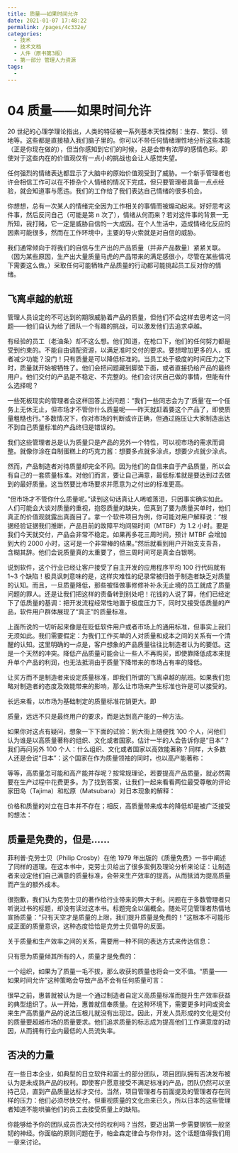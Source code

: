 ```yaml
---
title: 质量——如果时间允许
date: 2021-01-07 17:48:22
permalink: /pages/4c332e/
categories:
  - 技术
  - 技术文档
  - 人件（原书第3版）
  - 第一部分 管理人力资源
tags:
  - 
---
```

# 04 质量——如果时间允许

20 世纪的心理学理论指出，人类的特征被一系列基本天性控制：生存、繁衍、领地等。这些都是直接植入我们脑子里的。你可以不带任何情绪理性地分析这些本能（正是你现在做的），但当你感知到它们的时候，总是会带有浓厚的感情色彩。即使对于这些内在的价值观仅有一点小的挑战也会让人感觉失望。

任何强烈的情绪表达都显示了大脑中的原始价值观受到了威胁。一个新手管理者也许会相信工作可以在不掺杂个人情绪的情况下完成，但只要管理者具备一点点经验，就会知道事与愿违。我们的工作给了我们表达自己情绪的很多机会。

你想想，总有一次某人的情绪完全因为工作相关的事情而被煽动起来。好好思考这件事，然后反问自己（可能是第 n 次了），情绪从何而来？若对这件事的背景一无所知，我打赌，它一定是威胁自信的一大成因。在个人生活中，造成情绪化反应的因素可能很多，然而在工作环境中，主要的导火索就是对自信的威胁。

我们通常倾向于将我们的自信与生产出的产品质量（并非产品数量）紧紧关联。（因为某些原因，生产出大量质量马虎的产品带来的满足感很小，尽管在某些情况下需要这么做。）采取任何可能牺牲产品质量的行动都可能挑起员工反对你的情绪。

## 飞离卓越的航班

管理人员设定的不可达到的期限威胁着产品的质量，但他们不会这样去思考这一问题——他们自认为给了团队一个有趣的挑战，可以激发他们去追求卓越。

有经验的员工（老油条）却不这么想。他们知道，在枪口下，他们的任何努力都是受到约束的。不能自由调配资源，以满足准时交付的要求。要想增加更多的人，或者减少功能？没门！只有质量是可以降低标准的。当员工处于极度的时间压力之下时，质量就开始被牺牲了。他们会把问题藏到脚垫下面，或者直接扔给产品的最终用户。他们交付的产品是不稳定、不完整的。他们会讨厌自己做的事情，但能有什么选择呢？

一些死板现实的管理者会这样回答上述问题：“我们一些同志会为了‘质量’在一个任务上无休无止，但市场才不管你什么质量呢——昨天就赶着要这个产品了，即使质量粗糙也行。”多数情况下，你对市场的判断或许正确，但通过施压让大家制造出达不到自己质量标准的产品终归是错误的。

我们这些管理者总是认为质量只是产品的另外一个特性，可以视市场的需求而调整。就像你涂在自制蛋糕上的巧克力酱：想要多点就多涂点，想要少点就少涂点。

然而，产品制造者对待质量却完全不同。因为他们的自信来自于产品质量，所以会有自己的一套质量标准。对他们而言，要让自己满意，最低标准就是要达到过去做到的最好质量。这当然要比市场要求并愿意为之付出的标准更高。

“但市场才不管你什么质量呢。”读到这句话真让人唏嘘落泪，只因事实确实如此。人们可能会大谈对质量的重视，抱怨质量的缺失，但真到了要为质量买单时，他们真正的价值观就露出真面目了。拿一个软件项目为例，你可能对用户解释说：“根据经验证据我们推断，产品目前的故障平均间隔时间（MTBF）为 1.2 小时。要是我们今天就交付，产品会非常不稳定。如果再多花三周时间，预计 MTBF 会增加到大约 2000 小时，这可是一个非常棒的结果。”然后就看到用户开始支支吾吾，含糊其辞。他们会说质量真的太重要了，但三周时间可是真金白银啊。

说到软件，这个行业已经让客户接受了自主开发的应用程序平均 100 行代码就有 1~3 个缺陷！极具讽刺意味的是，这样灾难性的纪录常被归咎于制造者缺乏对质量的认知。而且，一旦质量降低，那些被怪做事修修补补永无止境的员工就成了质量问题的罪人。还是让我们把这样的责备转到别处吧！花钱的人说了算，他们已经定下了低质量的基调：把开发流程经常性地置于极度压力下，同时又接受低质量的产品，软件用户群体展现了“真正”的质量标准。

上面所说的一切听起来像是在贬低软件用户或者市场上的通用标准，但事实上我们无须如此。我们需要假定：为我们工作买单的人对质量和成本之间的关系有一个清醒的认知。这里明确的一点是，客户想象的产品质量往往比制造者认为的要低。这是一个天然的冲突。降低产品质量可能会让一些人不再购买，即使靠降低成本来提升单个产品的利润，也无法抵消由于质量下降带来的市场占有率的降低。

让买方而不是制造者来设定质量标准，即我们所谓的飞离卓越的航班。如果我们忽略对制造者的态度及效能带来的影响，那么让市场来产生标准也许是可以接受的。

长远来看，以市场为基础制定的质量标准花销更大。即

质量，远远不只是最终用户的要求，而是达到高产能的一种方法。

如果你对这点有疑问，想象一下下面的试验：到大街上随便找 100 个人，问他们认为谁是以高质量著称的组织、文化或者国家。估计一半的人会告诉你是“日本”？我们再问另外 100 个人：什么组织、文化或者国家以高效能著称？同样，大多数人还是会说“日本”：这个国家在作为质量领袖的同时，也以高产能著称：

等等，高质量怎可能和高产能并存呢？按常规理论，若要提高产品质量，就必然需要在生产过程中花费更多。为了找到答案，让我们一起来看看两位最受尊敬的评论家田岛（Tajima）和松原（Matsubara）对日本现象的解释：

价格和质量的对立在日本并不存在；相反，高质量带来成本的降低却是被广泛接受的想法：

## 质量是免费的，但是……

菲利普·克劳士贝（Philip Crosby）在他 1979 年出版的《质量免费》一书中阐述了同样的道理。在这本书中，克劳士贝给出了很多案例及理论分析来论证：让制造者来设定他们自己满意的质量标准，会带来生产效率的提高，从而抵消为提高质量而产生的额外成本。

很抱歉，我们认为克劳士贝的著作给行业带来的弊大于利。问题在于多数管理者只听说过书的标题，却没有读过这本书。标题完全以偏概全。随处可见管理者热情地宣扬质量：“只有天空才是质量的上限，我们提升质量是免费的！”这根本不可能形成正面的质量意识，这种态度恰恰是克劳士贝倡导的反面。

关于质量和生产效率之间的关系，需要用一种不同的表达方式来传达信息：

只有愿为质量倾其所有的人，质量才是免费的：

一个组织，如果为了质量一毛不拔，那么收获的质量也将会一文不值。“质量——如果时间允许”这种策略会导致产品不会有任何质量可言：

很早之前，惠普就被认为是一个通过制造者自定义高质量标准而提升生产效率获益的典型组织了。从一开始，惠普就信奉质量。在这种环境下，需要更多时间或资金来生产高质量产品的说法压根儿就没有出现过。因此，开发人员形成的文化是交付的质量要超越市场的质量要求。他们追求质量的标志成为提高他们工作满意度的动因，从而拥有行业内最低的人员流失率。

## 否决的力量

在一些日本企业，如典型的日立软件和富士的部分团队，项目团队拥有否决发布被认为是未成熟产品的权利。即使客户愿意接受不满足标准的产品，团队仍然可以坚持己见，直到产品质量达标才交付。当然，项目管理者与前面提及的管理者存在同样的压力：他们必须尽快交付。但重视质量的文化由来已久，所以日本的这些管理者知道不能哄骗他们的员工去接受质量上的缺陷。

你能够给予你的团队成员否决交付的权利吗？当然，要迈出第一步需要钢铁一般坚韧的神经。你面临的原则问题在于，帕金森定律会与你作对。这个话题值得我们用一章来讨论。

